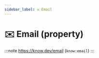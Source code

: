 ```yaml
---
sidebar_label: ✉️ Email
---
```


# ✉️ Email (property)

:::note
https://know.dev/email
(`know:email`)
:::
